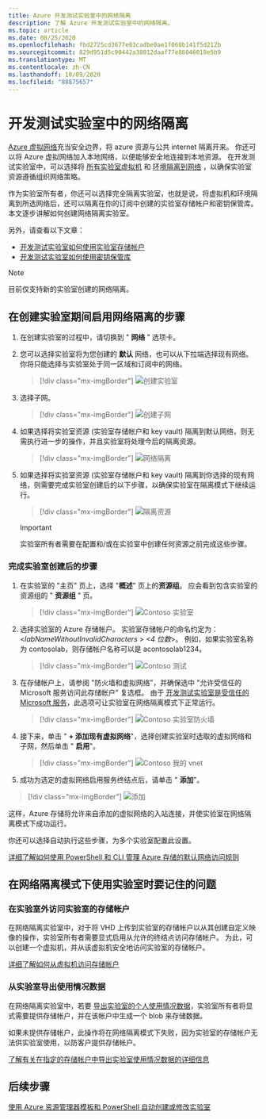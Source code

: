 ```yaml
---
title: Azure 开发测试实验室中的网络隔离
description: 了解 Azure 开发测试实验室中的网络隔离。
ms.topic: article
ms.date: 08/25/2020
ms.openlocfilehash: fbd2725cd3677e03cadbe0ae1f060b141f5d212b
ms.sourcegitcommit: 829d951d5c90442a38012daaf77e86046018e5b9
ms.translationtype: MT
ms.contentlocale: zh-CN
ms.lasthandoff: 10/09/2020
ms.locfileid: "88875657"
---
```

# <a name="network-isolation-in-devtest-labs"></a>开发测试实验室中的网络隔离

[Azure 虚拟网络](../virtual-network/virtual-networks-overview.md)充当安全边界，将 azure 资源与公共 internet 隔离开来。 你还可以将 Azure 虚拟网络加入本地网络，以便能够安全地连接到本地资源。 在开发测试实验室中，可以选择将 [所有实验室虚拟机](devtest-lab-configure-vnet.md) 和 [环境隔离到网络](connect-environment-lab-virtual-network.md) ，以确保实验室资源遵循组织网络策略。 

作为实验室所有者，你还可以选择完全隔离实验室，也就是说，将虚拟机和环境隔离到所选网络后，还可以隔离在你的订阅中创建的实验室存储帐户和密钥保管库。 本文逐步讲解如何创建网络隔离实验室。 

另外，请查看以下文章：

- [开发测试实验室如何使用实验室存储帐户](encrypt-storage.md)
- [开发测试实验室如何使用密钥保管库](devtest-lab-store-secrets-in-key-vault.md)
 
> [!NOTE]
> 目前仅支持新的实验室创建的网络隔离。

## <a name="steps-to-enable-network-isolation-during-lab-creation"></a>在创建实验室期间启用网络隔离的步骤

1. 在创建实验室的过程中，请切换到 " **网络** " 选项卡。
1. 您可以选择实验室将为您创建的 **默认** 网络，也可以从下拉端选择现有网络。 你将只能选择与实验室处于同一区域和订阅中的网络。 

    > [!div class="mx-imgBorder"]
    > ![创建实验室](./media/network-isolation/create-lab.png)
1. 选择子网。

    > [!div class="mx-imgBorder"]
    > ![创建子网](./media/network-isolation/create-lab-subnet.png)
1. 如果选择将实验室资源 (实验室存储帐户和 key vault) 隔离到默认网络，则无需执行进一步的操作，并且实验室将处理今后的隔离资源。
 
    > [!div class="mx-imgBorder"]
    > ![网络隔离](./media/network-isolation/isolate-lab-resources.png)
1. 如果选择将实验室资源 (实验室存储帐户和 key vault) 隔离到你选择的现有网络，则需要完成实验室创建后的以下步骤，以确保实验室在隔离模式下继续运行。 
 
    > [!div class="mx-imgBorder"]
    > ![隔离资源](./media/network-isolation/isolate-my-vnet.png)

    > [!IMPORTANT]
    > 实验室所有者需要在配置和/或在实验室中创建任何资源之前完成这些步骤。

### <a name="steps-to-follow-post-lab-creation"></a>完成实验室创建后的步骤

1. 在实验室的 "主页" 页上，选择 "**概述**" 页上的**资源组**。 应会看到包含实验室的资源组的 " **资源组** " 页。 
 
   > [!div class="mx-imgBorder"]
   > ![Contoso 实验室](./media/network-isolation/contoso-lab.png)
1. 选择实验室的 Azure 存储帐户。 实验室存储帐户的命名约定为：<*labNameWithoutInvalidCharacters* > *<4 位数*>。 例如，如果实验室名称为 contosolab，则存储帐户名称可以是 acontosolab1234。
 
   > [!div class="mx-imgBorder"]
   > ![Contoso 测试](./media/network-isolation/contoso-test.png)
1. 在存储帐户上，请参阅 "防火墙和虚拟网络"，并确保选中 "允许受信任的 Microsoft 服务访问此存储帐户" 复选框。 由于 [开发测试实验室是受信任的 Microsoft 服务](https://docs.microsoft.com/azure/storage/common/storage-network-security#trusted-microsoft-services)，此选项可让实验室在网络隔离模式下正常运行。 

   > [!div class="mx-imgBorder"]
   > ![Contoso 实验室防火墙](./media/network-isolation/contoso-lab-firewalls-vnets.png)
1. 接下来，单击 " **+ 添加现有虚拟网络**"，选择创建实验室时选取的虚拟网络和子网，然后单击 " **启用**"。 

   > [!div class="mx-imgBorder"]
   > ![Contoso 我的 vnet](./media/network-isolation/contoso-lab-my-vnet.png)
5.  成功为选定的虚拟网络启用服务终结点后，请单击 " **添加**"。 

   > [!div class="mx-imgBorder"]
   > ![添加](./media/network-isolation/contoso-firewall-add.png)
 
这样，Azure 存储将允许来自添加的虚拟网络的入站连接，并使实验室在网络隔离模式下成功运行。 

你还可以选择自动执行这些步骤，为多个实验室配置此设置。 

[详细了解如何使用 PowerShell 和 CLI 管理 Azure 存储的默认网络访问规则](https://docs.microsoft.com/azure/storage/common/storage-network-security?toc=/azure/virtual-network/toc.json#powershell)

## <a name="things-to-remember-while-using-a-lab-in-a-network-isolated-mode"></a>在网络隔离模式下使用实验室时要记住的问题

### <a name="accessing-labs-storage-account-outside-the-lab"></a>在实验室外访问实验室的存储帐户 

在网络隔离实验室中，对于将 VHD 上传到实验室的存储帐户以从其创建自定义映像的操作，实验室所有者需要显式启用从允许的终结点访问存储帐户。 为此，可以创建一个虚拟机，并从该虚拟机安全地访问实验室的存储帐户。 

[详细了解如何从虚拟机访问存储帐户](../private-link/create-private-endpoint-storage-portal.md)

### <a name="exporting-usage-data-from-the-lab"></a>从实验室导出使用情况数据 

在网络隔离实验室中，若要 [导出实验室的个人使用情况数据](personal-data-delete-export.md)，实验室所有者将显式需要提供存储帐户，并在该帐户中生成一个 blob 来存储数据。 

如果未提供存储帐户，此操作将在网络隔离模式下失败，因为实验室的存储帐户无法供实验室使用，以防客户提供存储帐户。 

[了解有关在指定的存储帐户中导出实验室使用情况数据的详细信息](personal-data-delete-export.md#azure-powershell)

## <a name="next-steps"></a>后续步骤

[使用 Azure 资源管理器模板和 PowerShell 自动创建或修改实验室](devtest-lab-use-arm-and-powershell-for-lab-resources.md)
